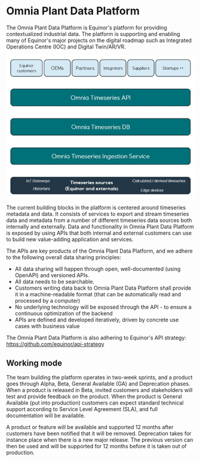 # Omnia Plant Data Platform
The Omnia Plant Data Platform is Equinor's platform for providing contextualized industrial data. The platform is supporting and enabling 
many of Equinor's major projects on the digital roadmap such as Integrated Operations Centre (IOC) and Digital Twin/AR/VR.

![Screenshot](/.attachments/Building_blocks.JPG)

The current building blocks in the platform is centered around timeseries metadata and data. It consists of services to export and stream timeseries data and metadata from a number of different timeseries data sources both internally and externally. Data and functionality in Omnia Plant Data Platform is exposed by using APIs that both internal and external customers can use to build new value-adding application and services. 

The APIs are key products of the Omnia Plant Data Platform, and we adhere to the following overall data sharing principles:
* All data sharing will happen through open, well-documented (using OpenAPI) and versioned APIs.
* All data needs to be searchable.
* Customers writing data back to Omnia Plant Data Platform shall provide it in a machine-readable format (that can be automatically read and processed by a computer)
* No underlying technology will be exposed through the API - to ensure a continuous optimization of the backend
* APIs are defined and developed iteratively, driven by concrete use cases with business value

The Omnia Plant Data Platform is also adhering to Equinor's API strategy: https://github.com/equinor/api-strategy

## Working mode
The team building the platform operates in two-week sprints, and a product goes through Alpha, Beta, General Available (GA) and Deprecation phases. When a product is released in Beta, invited customers and stakeholders will test and provide feedback on the product. When the product is General Available (put into production) customers can expect standard technical support according to Service Level Agreement (SLA), and full documentation will be available. 

A product or feature will be available and supported 12 months after customers have been notified that it will be removed. Deprecation takes for instance place when there is a new major release. The previous version can then be used and will be supported for 12 months before it is taken out of production. 


